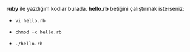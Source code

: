 **ruby** ile yazdığım kodlar burada.
**hello.rb** betiğini çalıştırmak isterseniz:

- `vi hello.rb`

- `chmod +x hello.rb`

- `./hello.rb`

